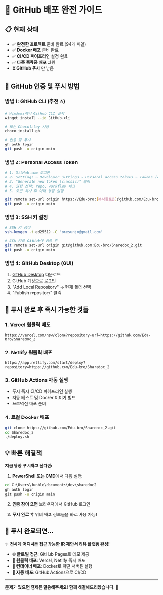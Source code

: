 # 🚀 GitHub 배포 완전 가이드

## 📋 현재 상태
- ✅ **완전한 프로젝트** 준비 완료 (94개 파일)
- ✅ **Docker 배포** 준비 완료
- ✅ **CI/CD 파이프라인** 설정 완료
- ✅ **다중 플랫폼 배포** 지원
- ⏳ **GitHub 푸시** 만 남음

## 🔐 GitHub 인증 및 푸시 방법

### 방법 1: GitHub CLI (추천 ⭐)
```bash
# Windows에서 GitHub CLI 설치
winget install --id GitHub.cli

# 또는 Chocolatey 사용
choco install gh

# 인증 및 푸시
gh auth login
git push -u origin main
```

### 방법 2: Personal Access Token
```bash
# 1. GitHub.com 로그인
# 2. Settings → Developer settings → Personal access tokens → Tokens (classic)
# 3. "Generate new token (classic)" 클릭
# 4. 권한 선택: repo, workflow 체크
# 5. 토큰 복사 후 아래 명령 실행

git remote set-url origin https://Edu-bro:[복사한토큰]@github.com/Edu-bro/Sharedoc_2.git
git push -u origin main
```

### 방법 3: SSH 키 설정
```bash
# SSH 키 생성
ssh-keygen -t ed25519 -C "onesunjo@gmail.com"

# SSH 키를 GitHub에 등록 후
git remote set-url origin git@github.com:Edu-bro/Sharedoc_2.git
git push -u origin main
```

### 방법 4: GitHub Desktop (GUI)
1. [GitHub Desktop](https://desktop.github.com/) 다운로드
2. GitHub 계정으로 로그인  
3. "Add Local Repository" → 현재 폴더 선택
4. "Publish repository" 클릭

## 🎯 푸시 완료 후 즉시 가능한 것들

### 1. Vercel 원클릭 배포
```
https://vercel.com/new/clone?repository-url=https://github.com/Edu-bro/Sharedoc_2
```

### 2. Netlify 원클릭 배포  
```
https://app.netlify.com/start/deploy?repository=https://github.com/Edu-bro/Sharedoc_2
```

### 3. GitHub Actions 자동 실행
- 푸시 즉시 CI/CD 파이프라인 실행
- 자동 테스트 및 Docker 이미지 빌드
- 프로덕션 배포 준비

### 4. 로컬 Docker 배포
```bash
git clone https://github.com/Edu-bro/Sharedoc_2.git
cd Sharedoc_2
./deploy.sh
```

## 💡 빠른 해결책

**지금 당장 푸시하고 싶다면:**

1. **PowerShell 또는 CMD**에서 다음 실행:
```cmd
cd C:\Users\funble\documents\dev\sharedoc2
gh auth login
git push -u origin main
```

2. **인증 창이 뜨면** 브라우저에서 GitHub 로그인

3. **푸시 완료 후** 위의 배포 링크들을 바로 사용 가능!

## 🎉 푸시 완료되면...

✨ **전세계 어디서든 접근 가능한 IR·제안서 리뷰 플랫폼 완성!**

- 🌐 **글로벌 접근**: GitHub Pages로 데모 제공
- 🚀 **원클릭 배포**: Vercel, Netlify 즉시 배포
- 🐳 **컨테이너 배포**: Docker로 어떤 서버든 실행
- 🔄 **자동 배포**: GitHub Actions으로 CI/CD

---

**문제가 있으면 언제든 말씀해주세요! 함께 해결해드리겠습니다.** 💪